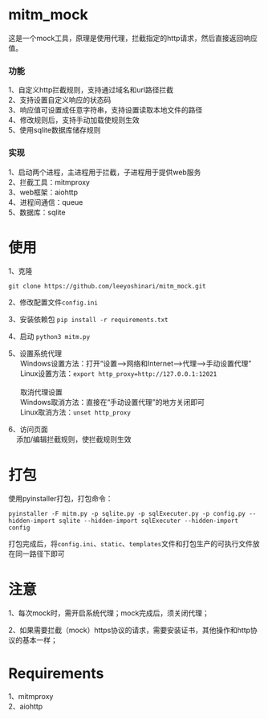 # mitm_mock
这是一个mock工具，原理是使用代理，拦截指定的http请求，然后直接返回响应值。<br>

### 功能
1、自定义http拦截规则，支持通过域名和url路径拦截<br>
2、支持设置自定义响应的状态码<br>
3、响应值可设置成任意字符串，支持设置读取本地文件的路径<br>
4、修改规则后，支持手动加载使规则生效<br>
5、使用sqlite数据库储存规则<br>

### 实现
1、启动两个进程，主进程用于拦截，子进程用于提供web服务<br>
2、拦截工具：mitmproxy<br>
3、web框架：aiohttp<br>
4、进程间通信：queue <br>
5、数据库：sqlite <br>

# 使用
1、克隆
```shell script
git clone https://github.com/leeyoshinari/mitm_mock.git
```

2、修改配置文件`config.ini`

3、安装依赖包  `pip install -r requirements.txt`

4、启动 `python3 mitm.py`

5、设置系统代理<br>
&nbsp;&nbsp;&nbsp;&nbsp;&nbsp;&nbsp;Windows设置方法：打开“设置——>网络和Internet——>代理——>手动设置代理”<br>
&nbsp;&nbsp;&nbsp;&nbsp;&nbsp;&nbsp;Linux设置方法：`export http_proxy=http://127.0.0.1:12021`<br>
<br>
&nbsp;&nbsp;&nbsp;&nbsp;&nbsp;&nbsp;取消代理设置<br>
&nbsp;&nbsp;&nbsp;&nbsp;&nbsp;&nbsp;Windows取消方法：直接在“手动设置代理”的地方关闭即可<br>
&nbsp;&nbsp;&nbsp;&nbsp;&nbsp;&nbsp;Linux取消方法：`unset http_proxy` <br>

6、访问页面<br>
&nbsp;&nbsp;&nbsp;&nbsp;添加/编辑拦截规则，使拦截规则生效<br>
![]()

# 打包
使用pyinstaller打包，打包命令：
```shell script
pyinstaller -F mitm.py -p sqlite.py -p sqlExecuter.py -p config.py --hidden-import sqlite --hidden-import sqlExecuter --hidden-import config
```
打包完成后，将`config.ini`、`static`、`templates`文件和打包生产的可执行文件放在同一路径下即可

# 注意
1、每次mock时，需开启系统代理；mock完成后，须关闭代理；

2、如果需要拦截（mock）https协议的请求，需要安装证书，其他操作和http协议的基本一样；

# Requirements
1、mitmproxy<br>
2、aiohttp<br>
